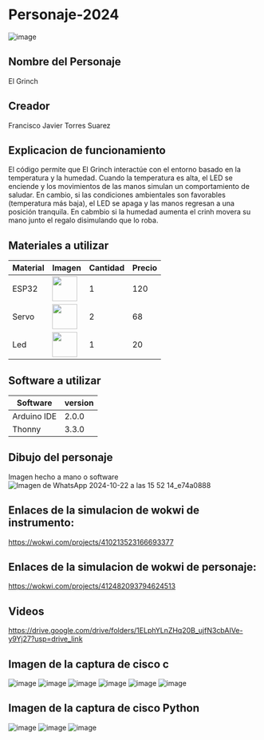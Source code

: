 # Personaje-2024
![image](https://github.com/user-attachments/assets/611eb585-158f-4bb2-b6df-8d6b108bfda6)
## Nombre del Personaje
El Grinch
## Creador
Francisco Javier Torres Suarez


## Explicacion de funcionamiento

El código permite que El Grinch interactúe con el entorno basado en la temperatura y la humedad. Cuando la temperatura es alta, el LED se enciende y los movimientos de las manos simulan un comportamiento de saludar. En cambio, si las condiciones ambientales son favorables (temperatura más baja), el LED se apaga y las manos regresan a una posición tranquila. En cabmbio si la humedad aumenta el crinh movera su mano junto el regalo disimulando que lo roba.

## Materiales a utilizar
|Material|Imagen|Cantidad|Precio|
|--|--|--|--|
|ESP32|<img src="https://github.com/user-attachments/assets/2fb063fd-c57e-492e-98c4-027652228051" width="50" />|1|120|
|Servo|<img src="https://github.com/user-attachments/assets/0d2dcdba-e4f1-41e2-a32f-c297ad92f799" width="50" />|2|68|
|Led|<img src="https://github.com/user-attachments/assets/ef979e96-38c4-4dac-8997-63402c91b97d" width="50" />|1|20|

## Software a utilizar
|Software|version|
|--|--|
|Arduino IDE|	2.0.0|
|Thonny|	3.3.0|
## Dibujo del personaje
Imagen hecho a mano o software
![Imagen de WhatsApp 2024-10-22 a las 15 52 14_e74a0888](https://github.com/user-attachments/assets/7625c557-719d-4800-a9ec-bdca0273db8d)


## Enlaces de la simulacion de wokwi de instrumento:
https://wokwi.com/projects/410213523166693377

## Enlaces de la simulacion de wokwi de personaje:
https://wokwi.com/projects/412482093794624513

## Videos
https://drive.google.com/drive/folders/1ELphYLnZHq20B_ujfN3cbAIVe-y9Yj27?usp=drive_link

## Imagen de la captura de cisco c
![image](https://github.com/user-attachments/assets/571b9ac8-cbb7-4cb7-baf7-4079c448bd2c)
![image](https://github.com/user-attachments/assets/55891139-7460-4ec5-b6f5-747d7e50b86b)
![image](https://github.com/user-attachments/assets/ebe707fd-1d37-4687-8cf8-772487000206)
![image](https://github.com/user-attachments/assets/0e98a4d0-8e44-4624-8757-7be5cbe64212)
![image](https://github.com/user-attachments/assets/f829f259-f523-4038-ac7d-dd7eb7781369)
![image](https://github.com/user-attachments/assets/f662d001-8be4-4e89-83de-b93faa5a9f21)






## Imagen de la captura de cisco Python


![image](https://github.com/user-attachments/assets/f98d62de-7c0d-4bfa-a74b-4395530532d2)
![image](https://github.com/user-attachments/assets/5437f9da-dfc9-4e78-b458-1b15e5e41010)
![image](https://github.com/user-attachments/assets/fc60238a-0794-4c7a-aeb2-d73296356b8e)










